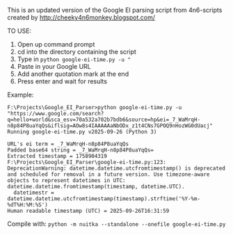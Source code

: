 This is an updated version of the Google EI parsing script from 4n6-scripts created by http://cheeky4n6monkey.blogspot.com/

TO USE:

1. Open up command prompt
2. cd into the directory containing the script
3. Type in ```python google-ei-time.py -u "```
4. Paste in your Google URL
5. Add another quotation mark at the end
6. Press enter and wait for results


Example:
```
F:\Projects\Google_EI_Parser>python google-ei-time.py -u "https://www.google.com/search?q=hello+world&sca_esv=70a532a702b7bdb6&source=hp&ei=_7_WaMrqH-n8p84P8uaYqQs&iflsig=AOw8s4IAAAAAaNbODx_z1t4CNs7GPOQ9nHozWG0dUacj"
Running google-ei-time.py v2025-09-26 (Python 3)

URL's ei term = _7_WaMrqH-n8p84P8uaYqQs
Padded base64 string = _7_WaMrqH-n8p84P8uaYqQs=
Extracted timestamp = 1758904319
F:\Projects\Google_EI_Parser\google-ei-time.py:123: DeprecationWarning: datetime.datetime.utcfromtimestamp() is deprecated and scheduled for removal in a future version. Use timezone-aware objects to represent datetimes in UTC: datetime.datetime.fromtimestamp(timestamp, datetime.UTC).
  datetimestr = datetime.datetime.utcfromtimestamp(timestamp).strftime('%Y-%m-%dT%H:%M:%S')
Human readable timestamp (UTC) = 2025-09-26T16:31:59
```


Compile with:
```python -m nuitka --standalone --onefile google-ei-time.py```